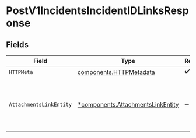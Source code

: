 # PostV1IncidentsIncidentIDLinksResponse


## Fields

| Field                                                                                 | Type                                                                                  | Required                                                                              | Description                                                                           |
| ------------------------------------------------------------------------------------- | ------------------------------------------------------------------------------------- | ------------------------------------------------------------------------------------- | ------------------------------------------------------------------------------------- |
| `HTTPMeta`                                                                            | [components.HTTPMetadata](../../models/components/httpmetadata.md)                    | :heavy_check_mark:                                                                    | N/A                                                                                   |
| `AttachmentsLinkEntity`                                                               | [*components.AttachmentsLinkEntity](../../models/components/attachmentslinkentity.md) | :heavy_minus_sign:                                                                    | Allows adding adhoc links to an incident as an attachment                             |
